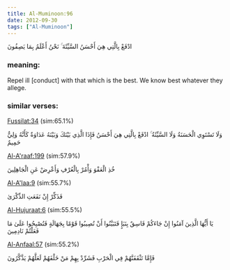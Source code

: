 ```yaml
---
title: Al-Muminoon:96
date: 2012-09-30
tags: ["Al-Muminoon"]
---
```

ادْفَعْ بِالَّتِي هِيَ أَحْسَنُ السَّيِّئَةَ ۚ نَحْنُ أَعْلَمُ بِمَا يَصِفُونَ
### meaning: 
Repel ill [conduct] with that which is the best. We know best whatever they allege.
### similar verses: 

[Fussilat:34](/41/34) (sim:65.1%)

وَلَا تَسْتَوِي الْحَسَنَةُ وَلَا السَّيِّئَةُ ۚ ادْفَعْ بِالَّتِي هِيَ أَحْسَنُ فَإِذَا الَّذِي بَيْنَكَ وَبَيْنَهُ عَدَاوَةٌ كَأَنَّهُ وَلِيٌّ حَمِيمٌ

[Al-A'raaf:199](/7/199) (sim:57.9%)

خُذِ الْعَفْوَ وَأْمُرْ بِالْعُرْفِ وَأَعْرِضْ عَنِ الْجَاهِلِينَ

[Al-A'laa:9](/87/9) (sim:55.7%)

فَذَكِّرْ إِنْ نَفَعَتِ الذِّكْرَىٰ

[Al-Hujuraat:6](/49/6) (sim:55.5%)

يَا أَيُّهَا الَّذِينَ آمَنُوا إِنْ جَاءَكُمْ فَاسِقٌ بِنَبَإٍ فَتَبَيَّنُوا أَنْ تُصِيبُوا قَوْمًا بِجَهَالَةٍ فَتُصْبِحُوا عَلَىٰ مَا فَعَلْتُمْ نَادِمِينَ

[Al-Anfaal:57](/8/57) (sim:55.2%)

فَإِمَّا تَثْقَفَنَّهُمْ فِي الْحَرْبِ فَشَرِّدْ بِهِمْ مَنْ خَلْفَهُمْ لَعَلَّهُمْ يَذَّكَّرُونَ
